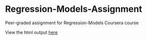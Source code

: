 # Regression-Models-Assignment
Peer-graded assignment for Regression-Models Coursera course

View the html output [here](https://bmathew1.github.io/Regression-Models-Assignment/RM_assignment.html)
